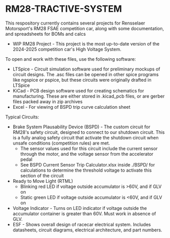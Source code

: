 # RM28-TRACTIVE-SYSTEM

This respository currently contains several projects for Rensselaer Motorsport's RM28 FSAE competition car, along with some documentation, and spreadsheets for BOMs and calcs
* WIP RM28 Project - This project is the most up-to-date version of the 2024-2025 competition car's High Voltage System.


To open and work with these files, use the following software:
* LTSpice - Circuit simulation software used for preliminary mockups of circuit designs. The .asc files can be opened in other spice programs like ngspice or pspice, but these circuits were originally drafted in LTSpice
* KiCad - PCB design software used for creating schematics for manufacturing. These are either stored in .kicad_pcb files, or are gerber files packed away in zip archives
* Excel - For viewing of BSPD trip curve calculation sheet


Typical Circuits:
* Brake System Plausability Device (BSPD) - The custom circuit for RM28's safety circuit, designed to connect to our shutdown circuit. This is a fully analog safety circuit that activate the shutdown circuit when unsafe conditions (competition rules) are met.
    * The sensor values used for this circuit include the current sensor through the motor, and the voltage sensor from the accelerator pedal
    * See BSPD Current Sensor Trip Calculator.xlsx inside ./BSPD/ for calculations to determine the threshold voltage to activate this section of the circuit
* Ready to Move Light (RTML)
   * Blinking red LED if voltage outside accumulator is >60V, and if GLV on 
   * Static green LED if voltage outside accumulator is <60V, and if GLV on
* Voltage Indicator - Turns on LED indicator if voltage outside the accumulator container is greater than 60V. Must work in absence of GLV.
* ESF - Shows overall design of racecar electrical system. Includes datasheets, circuit diagrams, electrical architecture, and part numbers.
